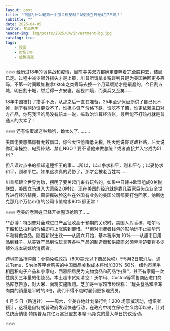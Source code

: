 ```yaml
---
layout: post
title: "中国为什么是第一个加关税反制？A股独立日是4月7日吗？"
subtitle: ""
date: 2025-04-05
author: 梵高先生
header-img: img/posts/2025/04/investment-bg.jpg
catalog: true
tags:
    - 投资
    - 市场分析
    - 趋势研究
---
```


🔥🔥🔥
经历过18年的贸易战和疫情，目前中美双方都确定要奔着完全脱钩去，结局已定。过程中减少额外损失才是上策，川普所谓拿关税谈判只是为美国换回更多筹码，不第一时间跟加税拿tiktok之类筹码去换一个月延缓期才是最蠢的，今日割五城，明日割十城，然后得一夕安寝。起视四境，而秦兵又至矣……

18年中国被打了措手不及，从那之后一直在准备，25年至少保证断供了自己死不掉，剩下看两边谁更受不了，谁担心资产价格下跌，谁吃不了苦，谁更依赖进口对方产品，你死我活的局没有赔本一说，搞政治谁算经济账，最后能不打热战就是普通人的大幸了！

🔥🔥🔥
还有像蛋斌这种舔狗，跪太久了………

美国佬要想搞你有无数借口，你今天怕他降低关税，明天他说你财政补贴，后天说你汇率操控、电费补贴、禁止NGO？要不请他来做总统？或者直接并入它成为51州？

但凡读过点书的都知道楚怀王的事……所以，以斗争求和平，则和平存；以妥协求和平，则和平亡。如果这次真的妥协了，那才会被老百姓骂……

川普都跟全世界为敌，摆明了要关起门来各玩各的，如果中日韩➕欧盟组成0关税联盟，美国立马进入大萧条2.0时代，现在美国的经济就是靠几百家巨头企业全世界进行经济殖民，真要撕破脸这些在外国有业务的美国公司都要打包回家，纳斯达克那几个万亿市值的公司市值缩水80%都正常！

🔥🔥🔥
老美的老百姓已经开始囤货抢购了……

**彭博：特朗普对全球进口产品征收高于预期的关税时，美国人对香槟、帕尔马干酪和法拉利的价格即将上涨感到惋惜。**但对消费者钱包的影响远不止豪华汽车和特色食品。随着新税生效——从周六开始，基本税率为 10%——从超市日用品到鞋子、从美容产品到性玩具等各种产品的制造商和供应商必须弄清楚要将多少额外成本转嫁给消费者。

跨境商品抢购潮：小额免税政策（800美元以下商品免税）于5月2日取消后，通过Te­mu、Sh­e­in等平台购买的中国商品关税成本将增加30%-50%。纽约市民争相囤积电子产品和小家电，西雅图居民为宠物食品和药品“扫货”，甚至有家庭一次性购买三年量的化妆品。本土超市货架清空：沃尔玛、Co­s­t­co等零售商因进口商品库存告急，对大米、面粉实施限购。芝加哥一家超市经理称：“罐头食品和冷冻肉类的销量是平时的3倍，我们不得不临时雇佣更多理货员。

4 月 5 日（路透社）——周六，全美各地计划举行约 1,200 场示威活动，组织者预计，这将是自特朗普政府发起快速行动，在政府中树立保守主义烙印以来，针对总统唐纳德·特朗普及其亿万富翁盟友埃隆·马斯克的最大单日抗议活动。

🔥🔥🔥